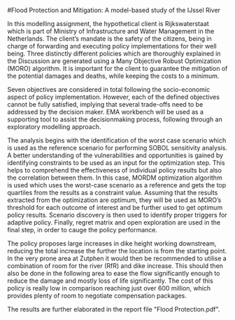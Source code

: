 #Flood Protection and Mitigation: A model-based study of the IJssel River

In this modelling assignment, the hypothetical client is Rijkswaterstaat which is part of Ministry of Infrastructure and Water Management in the Netherlands. The client’s mandate is the safety of the citizens, being in charge of forwarding and executing policy implementations for their well being. Three distinctly different policies which are thoroughly explained in the Discussion are generated using a Many Objective Robust Optimization (MORO) algorithm. It is important for the client to guarantee the mitigation of the potential damages and deaths, while keeping the costs to a minimum.

Seven objectives are considered in total following the socio-economic aspect of policy implementation. However, each of the defined objectives cannot be fully satisfied, implying that several trade-offs need to be addressed by the decision maker. EMA workbench will be used as a supporting tool to assist the decisionmaking process, following through an exploratory modelling approach.

The analysis begins with the identification of the worst case scenario which is used as the reference scenario for performing SOBOL sensitivity analysis. A better understanding of the vulnerabilities and opportunities is gained by identifying constraints to be used as an input for the optimization step. This helps to comprehend the effectiveness of individual policy results but also the correlation between them. In this case, MORDM optimization algorithm is used which uses the worst-case scenario as a reference and gets the top quartiles from the results as a constraint value. Assuming that the results extracted from the optimization are optimum, they will be used as MORO’s threshold for each outcome of interest and be further used to get optimum policy results. Scenario discovery is then used to identify proper triggers for adaptive policy. Finally, regret matrix and open exploration are used in the final step, in order to cauge the policy performance.

The policy proposes large increases in dike height working downstream, reducing the total increase the further the location is from the starting point. In the very prone area at Zutphen it would then be recommended to utilise a combination of room for the river (RfR) and dike increase. This should then also be done in the following area to ease the flow significantly enough to reduce the damage and mostly loss of life significantly. The cost of this policy is really low in comparison reaching just over 600 million, which provides plenty of room to negotiate compensation packages.

The results are further elaborated in the report file "Flood Protection.pdf".


